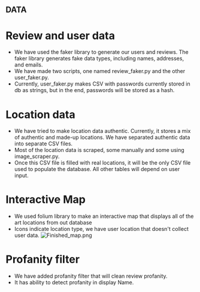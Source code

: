 ## DATA

# Review and user data
- We have used the faker library to generate our users and reviews. The faker library generates fake data types, including names, addresses, and emails. 
- We have made two scripts, one named review_faker.py and the other user_faker.py.
- Currently, user_faker.py makes CSV with passwords currently stored in db as strings, but in the end, passwords will be stored as a hash.
 
# Location data

- We have tried to make location data authentic. Currently, it stores a mix of authentic and made-up locations. We have separated authentic data into separate CSV files.
- Most of the location data is scraped, some manually and some using image_scraper.py.
- Once this CSV file is filled with real locations, it will be the only CSV file used to populate the database. All other tables will depend on user input.

# Interactive Map
- We used folium library to make an interactive map that displays all of the art locations from out database
- Icons indicate location type, we have user location that doesn't collect user data.
![Finished_map.png](Finished_map.png)

# Profanity filter 
- We have added profanity filter that will clean review profanity. 
- It has ability to detect profanity in display Name.